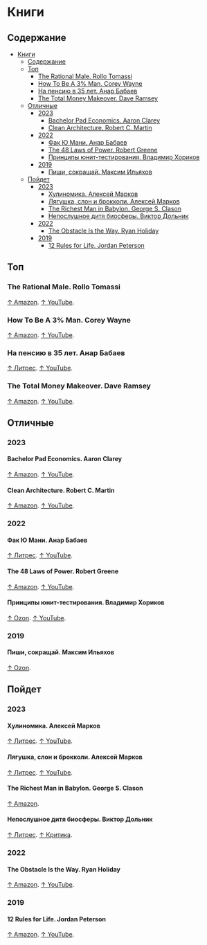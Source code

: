 # Книги

## Содержание

- [Книги](#книги)
  - [Содержание](#содержание)
  - [Топ](#топ)
    - [The Rational Male. Rollo Tomassi](#the-rational-male-rollo-tomassi)
    - [How To Be A 3% Man. Corey Wayne](#how-to-be-a-3-man-corey-wayne)
    - [На пенсию в 35 лет. Анар Бабаев](#на-пенсию-в-35-лет-анар-бабаев)
    - [The Total Money Makeover. Dave Ramsey](#the-total-money-makeover-dave-ramsey)
  - [Отличные](#отличные)
    - [2023](#2023)
      - [Bachelor Pad Economics. Aaron Clarey](#bachelor-pad-economics-aaron-clarey)
      - [Clean Architecture. Robert C. Martin](#clean-architecture-robert-c-martin)
    - [2022](#2022)
      - [Фак Ю Мани. Анар Бабаев](#фак-ю-мани-анар-бабаев)
      - [The 48 Laws of Power. Robert Greene](#the-48-laws-of-power-robert-greene)
      - [Принципы юнит-тестирования. Владимир Хориков](#принципы-юнит-тестирования-владимир-хориков)
    - [2019](#2019)
      - [Пиши, сокращай. Максим Ильяхов](#пиши-сокращай-максим-ильяхов)
  - [Пойдет](#пойдет)
    - [2023](#2023-1)
      - [Хулиномика. Алексей Марков](#хулиномика-алексей-марков)
      - [Лягушка, слон и брокколи. Алексей Марков](#лягушка-слон-и-брокколи-алексей-марков)
      - [The Richest Man in Babylon. George S. Clason](#the-richest-man-in-babylon-george-s-clason)
      - [Непослушное дитя биосферы. Виктор Дольник](#непослушное-дитя-биосферы-виктор-дольник)
    - [2022](#2022-1)
      - [The Obstacle Is the Way. Ryan Holiday](#the-obstacle-is-the-way-ryan-holiday)
    - [2019](#2019-1)
      - [12 Rules for Life. Jordan Peterson](#12-rules-for-life-jordan-peterson)

## Топ

### The Rational Male. Rollo Tomassi

[↑ Amazon](https://www.amazon.com/Rational-Male-Rollo-Tomassi/dp/1492777862). [↑ YouTube](https://www.youtube.com/@RolloTomassi).

### How To Be A 3% Man. Corey Wayne

[↑ Amazon](https://www.amazon.com/Winning-Heart-Woman-Your-Dreams-ebook/dp/B004QOBAPK). [↑ YouTube](https://www.youtube.com/channel/UCQTAVxA4dNBCoPdHhX9nnoQ).

### На пенсию в 35 лет. Анар Бабаев

[↑ Литрес](https://www.litres.ru/book/babaykin/na-pensiu-v-35-let-55699732). [↑ YouTube](https://www.youtube.com/@pensiya35).

### The Total Money Makeover. Dave Ramsey

[↑ Amazon](https://www.amazon.com/Total-Money-Makeover-Classic-Financial/dp/1595555277). [↑ YouTube](https://www.youtube.com/@TheRamseyShowEpisodes).

## Отличные

### 2023

#### Bachelor Pad Economics. Aaron Clarey

[↑ Amazon](https://www.amazon.com/Bachelor-Pad-Economics-Financial-Advice/dp/1494463180). [↑ YouTube](https://www.youtube.com/@AaronClarey).

#### Clean Architecture. Robert C. Martin

[↑ Amazon](https://www.amazon.com/Clean-Architecture-Craftsmans-Software-Structure/dp/0134494164). [↑ YouTube](https://www.youtube.com/results?search_query=robert+c+martin).

### 2022

#### Фак Ю Мани. Анар Бабаев

[↑ Литрес](https://www.litres.ru/book/babaykin/f-k-u-mani-kak-perestat-zaviset-ot-deneg-64927442/). [↑ YouTube](https://www.youtube.com/@pensiya35).

#### The 48 Laws of Power. Robert Greene

[↑ Amazon](https://www.amazon.com/48-Laws-Power-Robert-Greene/dp/0140280197). [↑ YouTube](https://www.youtube.com/@RobertGreeneOfficial).

#### Принципы юнит-тестирования. Владимир Хориков

[↑ Ozon](https://www.ozon.ru/product/printsipy-yunit-testirovaniya-horikov-vladimir-211424826). [↑ YouTube](https://www.youtube.com/results?search_query=Владимир+Хориков).

### 2019

#### Пиши, сокращай. Максим Ильяхов

[↑ Ozon](https://www.ozon.ru/product/pishi-sokrashchay-kak-sozdavat-silnyy-tekst-knigi-pro-marketing-i-kopirayting-maksim-ilyahov-241182327).

## Пойдет

### 2023

#### Хулиномика. Алексей Марков

[↑ Литрес](https://www.litres.ru/book/aleksey-markov-12132/hulinomika-huliganskaya-ekonomika-finansovye-rynki-dl-25578317). [↑ YouTube](https://www.youtube.com/@hoolinomics).

#### Лягушка, слон и брокколи. Алексей Марков

[↑ Литрес](https://www.litres.ru/book/aleksey-markov-12132333/lyagushka-slon-i-brokkoli-kak-zhit-i-kak-ne-nado-67223998/). [↑ YouTube](https://www.youtube.com/@hoolinomics).

#### The Richest Man in Babylon. George S. Clason

[↑ Amazon](https://www.amazon.com/Richest-Man-Babylon-George-Clason/dp/1505339111).

#### Непослушное дитя биосферы. Виктор Дольник

[↑ Литрес](https://www.litres.ru/audiobook/v-r-dolnik/neposlushnoe-ditya-biosfery-chast-1-23008874/). [↑ Критика](https://ru.wikipedia.org/wiki/Непослушное_дитя_биосферы#Критика_книги).

### 2022

#### The Obstacle Is the Way. Ryan Holiday

[↑ Amazon](https://www.amazon.com/Obstacle-Way-Timeless-Turning-Triumph/dp/1591846358). [↑ YouTube](https://www.youtube.com/@DailyStoic).

### 2019

#### 12 Rules for Life. Jordan Peterson

[↑ Amazon](https://www.amazon.com/12-Rules-Life-Antidote-Chaos/dp/0345816021). [↑ YouTube](https://www.youtube.com/@JordanBPeterson).
